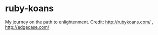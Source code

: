 # ruby-koans
My journey on the path to enlightenment. Credit: http://rubykoans.com/ , http://edgecase.com/
